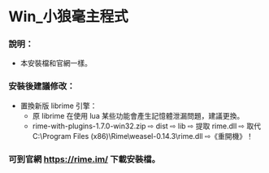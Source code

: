 # Win_小狼毫主程式

### 說明：

- 本安裝檔和官網一樣。

### 安裝後建議修改：
    
- 置換新版 librime 引擎：
    - 原 librime 在使用 lua 某些功能會產生記憶體泄漏問題，建議更換。
    - rime-with-plugins-1.7.0-win32.zip ⇨ dist ⇨ lib ⇨ 提取 rime.dll ⇨ 取代 C:\Program Files (x86)\Rime\weasel-0.14.3\rime.dll ⇨《重開機》！
    
### 可到官網 https://rime.im/ 下載安裝檔。

